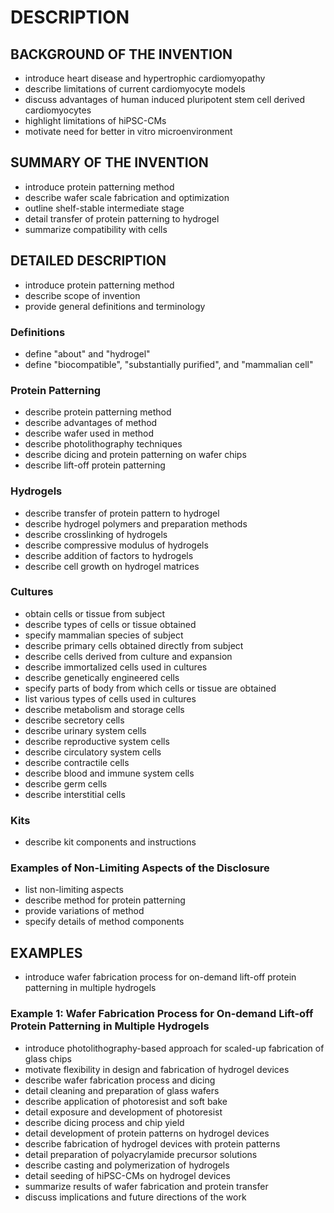 # DESCRIPTION

## BACKGROUND OF THE INVENTION

- introduce heart disease and hypertrophic cardiomyopathy
- describe limitations of current cardiomyocyte models
- discuss advantages of human induced pluripotent stem cell derived cardiomyocytes
- highlight limitations of hiPSC-CMs
- motivate need for better in vitro microenvironment

## SUMMARY OF THE INVENTION

- introduce protein patterning method
- describe wafer scale fabrication and optimization
- outline shelf-stable intermediate stage
- detail transfer of protein patterning to hydrogel
- summarize compatibility with cells

## DETAILED DESCRIPTION

- introduce protein patterning method
- describe scope of invention
- provide general definitions and terminology

### Definitions

- define "about" and "hydrogel"
- define "biocompatible", "substantially purified", and "mammalian cell"

### Protein Patterning

- describe protein patterning method
- describe advantages of method
- describe wafer used in method
- describe photolithography techniques
- describe dicing and protein patterning on wafer chips
- describe lift-off protein patterning

### Hydrogels

- describe transfer of protein pattern to hydrogel
- describe hydrogel polymers and preparation methods
- describe crosslinking of hydrogels
- describe compressive modulus of hydrogels
- describe addition of factors to hydrogels
- describe cell growth on hydrogel matrices

### Cultures

- obtain cells or tissue from subject
- describe types of cells or tissue obtained
- specify mammalian species of subject
- describe primary cells obtained directly from subject
- describe cells derived from culture and expansion
- describe immortalized cells used in cultures
- describe genetically engineered cells
- specify parts of body from which cells or tissue are obtained
- list various types of cells used in cultures
- describe metabolism and storage cells
- describe secretory cells
- describe urinary system cells
- describe reproductive system cells
- describe circulatory system cells
- describe contractile cells
- describe blood and immune system cells
- describe germ cells
- describe interstitial cells

### Kits

- describe kit components and instructions

### Examples of Non-Limiting Aspects of the Disclosure

- list non-limiting aspects
- describe method for protein patterning
- provide variations of method
- specify details of method components

## EXAMPLES

- introduce wafer fabrication process for on-demand lift-off protein patterning in multiple hydrogels

### Example 1: Wafer Fabrication Process for On-demand Lift-off Protein Patterning in Multiple Hydrogels

- introduce photolithography-based approach for scaled-up fabrication of glass chips
- motivate flexibility in design and fabrication of hydrogel devices
- describe wafer fabrication process and dicing
- detail cleaning and preparation of glass wafers
- describe application of photoresist and soft bake
- detail exposure and development of photoresist
- describe dicing process and chip yield
- detail development of protein patterns on hydrogel devices
- describe fabrication of hydrogel devices with protein patterns
- detail preparation of polyacrylamide precursor solutions
- describe casting and polymerization of hydrogels
- detail seeding of hiPSC-CMs on hydrogel devices
- summarize results of wafer fabrication and protein transfer
- discuss implications and future directions of the work

